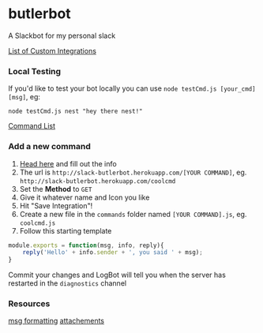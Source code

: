 # butlerbot
A Slackbot for my personal slack

[List of Custom Integrations](https://quadrupledaters.slack.com/apps/manage/custom-integrations)



### Local Testing

If you'd like to test your bot locally you can use `node testCmd.js [your_cmd] [msg]`, eg:

`node testCmd.js nest "hey there nest!"`





[Command List](https://quadrupledaters.slack.com/apps/manage/A0F82E8CA-slash-commands)


### Add a new command

1. [Head here](https://quadrupledaters.slack.com/apps/new/A0F82E8CA-slash-commands) and fill out the info
2. The url is `http://slack-butlerbot.herokuapp.com/[YOUR COMMAND]`, eg. `http://slack-butlerbot.herokuapp.com/coolcmd`
3. Set the **Method** to `GET`
4. Give it whatever name and Icon you like
4. Hit "Save Integration"!
3. Create a new file in the `commands` folder named `[YOUR COMMAND].js`, eg. `coolcmd.js`
4. Follow this starting template

```javascript
module.exports = function(msg, info, reply){
	reply('Hello' + info.sender + ', you said ' + msg);
}
```

Commit your changes and LogBot will tell you when the server has restarted in the `diagnostics` channel



### Resources
[msg formatting](https://api.slack.com/docs/formatting)
[attachements](https://api.slack.com/docs/attachments)



